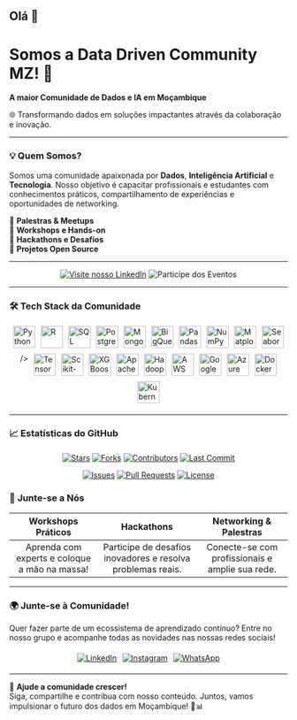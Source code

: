 ## Olá 👋  
# Somos a **Data Driven Community MZ!** 👋  

**A maior Comunidade de Dados e IA em Moçambique**  

🌐 Transformando dados em soluções impactantes através da colaboração e inovação.  

---

### 💡 **Quem Somos?**  
Somos uma comunidade apaixonada por **Dados**, **Inteligência Artificial** e **Tecnologia**. Nosso objetivo é capacitar profissionais e estudantes com conhecimentos práticos, compartilhamento de experiências e oportunidades de networking.  

🔹 **Palestras & Meetups**  
🔹 **Workshops e Hands-on**  
🔹 **Hackathons e Desafios**  
🔹 **Projetos Open Source**  

---

<div align="center">

[![Visite nosso LinkedIn](https://img.shields.io/badge/-Conecte--se%20connosco-01062e?style=for-the-badge&logo=linkedin&logoColor=white)](https://www.linkedin.com/company/data-driven-communitymz/)
![Participe dos Eventos](https://img.shields.io/badge/Eventos-83d4ef?style=for-the-badge&logo=meetup&logoColor=01062e)

</div>

---

### 🛠️ **Tech Stack da Comunidade**  
<div style="display: flex; flex-wrap: wrap; gap: 10px; justify-content: center; margin: 20px 0;">  

  <!-- Linguagens e Banco de Dados -->
  <img align="center" alt="Python" height="40" src="https://cdn.jsdelivr.net/gh/devicons/devicon/icons/python/python-original.svg" />  
  <img align="center" alt="R" height="40" src="https://cdn.jsdelivr.net/gh/devicons/devicon/icons/r/r-original.svg" />  
  <img align="center" alt="SQL" height="40" src="https://cdn.jsdelivr.net/gh/devicons/devicon/icons/mysql/mysql-original.svg" />  
  <img align="center" alt="PostgreSQL" height="40" src="https://cdn.jsdelivr.net/gh/devicons/devicon/icons/postgresql/postgresql-original.svg" />  
  <img align="center" alt="MongoDB" height="40" src="https://cdn.jsdelivr.net/gh/devicons/devicon/icons/mongodb/mongodb-original.svg" />  
  <img align="center" alt="BigQuery" height="40" src="https://cdn.jsdelivr.net/gh/devicons/devicon/icons/googlecloud/googlecloud-original.svg" />  

  <!-- Bibliotecas de Análise de Dados -->
  <img align="center" alt="Pandas" height="40" src="https://cdn.jsdelivr.net/gh/devicons/devicon/icons/pandas/pandas-original.svg" />  
  <img align="center" alt="NumPy" height="40" src="https://cdn.jsdelivr.net/gh/devicons/devicon/icons/numpy/numpy-original.svg" />  
  <img align="center" alt="Matplotlib" height="40" src="https://upload.wikimedia.org/wikipedia/commons/8/84/Matplotlib_icon.svg" />  
  <img align="center" alt="Seaborn" height="40" src="https://seaborn.pydata.org/_images/logo-tall-lightbg.svg" />   />  

  <!-- Machine Learning & Deep Learning -->
  <img align="center" alt="TensorFlow" height="40" src="https://cdn.jsdelivr.net/gh/devicons/devicon/icons/tensorflow/tensorflow-original.svg" />  
  <img align="center" alt="Scikit-Learn" height="40" src="https://upload.wikimedia.org/wikipedia/commons/0/05/Scikit_learn_logo_small.svg" />  
  <img align="center" alt="XGBoost" height="40" src="https://upload.wikimedia.org/wikipedia/commons/6/69/XGBoost_logo.png" />  

  <!-- Big Data e Processamento -->
  <img align="center" alt="Apache Spark" height="40" src="https://cdn.jsdelivr.net/gh/devicons/devicon/icons/apache/apache-original.svg" />  
  <img align="center" alt="Hadoop" height="40" src="https://cdn.jsdelivr.net/gh/devicons/devicon/icons/hadoop/hadoop-original.svg" />  

  <!-- Computação em Nuvem -->
  <img align="center" alt="AWS" height="40" src="https://cdn.jsdelivr.net/gh/devicons/devicon/icons/amazonwebservices/amazonwebservices-plain-wordmark.svg" />  
  <img align="center" alt="Google Cloud" height="40" src="https://cdn.jsdelivr.net/gh/devicons/devicon/icons/googlecloud/googlecloud-original.svg" />  
  <img align="center" alt="Azure" height="40" src="https://cdn.jsdelivr.net/gh/devicons/devicon/icons/azure/azure-original.svg" />  

  <!-- Ferramentas de Deploy e DevOps -->
  <img align="center" alt="Docker" height="40" src="https://cdn.jsdelivr.net/gh/devicons/devicon/icons/docker/docker-original.svg" />  
  <img align="center" alt="Kubernetes" height="40" src="https://cdn.jsdelivr.net/gh/devicons/devicon/icons/kubernetes/kubernetes-plain.svg" />  

</div>  

---

### 📈 **Estatísticas do GitHub**

<div align="center" style="margin: 20px 0;">

[![Stars](https://img.shields.io/github/stars/DataDrivenCommunityMZ/DataDrivenCommunityMZ?style=for-the-badge&logo=github&color=01062e&labelColor=83d4ef)](https://github.com/DataDrivenCommunityMZ/DataDrivenCommunityMZ/stargazers)
[![Forks](https://img.shields.io/github/forks/DataDrivenCommunityMZ/DataDrivenCommunityMZ?style=for-the-badge&logo=github&color=01062e&labelColor=83d4ef)](https://github.com/DataDrivenCommunityMZ/DataDrivenCommunityMZ/network/members)
[![Contributors](https://img.shields.io/github/contributors/DataDrivenCommunityMZ/DataDrivenCommunityMZ?style=for-the-badge&logo=github&color=01062e&labelColor=83d4ef)](https://github.com/DataDrivenCommunityMZ/DataDrivenCommunityMZ/graphs/contributors)
[![Last Commit](https://img.shields.io/github/last-commit/DataDrivenCommunityMZ/DataDrivenCommunityMZ?style=for-the-badge&logo=github&color=01062e&labelColor=83d4ef)](https://github.com/DataDrivenCommunityMZ/DataDrivenCommunityMZ/commits/main)

[![Issues](https://img.shields.io/github/issues/DataDrivenCommunityMZ/DataDrivenCommunityMZ?style=flat-square&logo=git&color=83d4ef)](https://github.com/DataDrivenCommunityMZ/DataDrivenCommunityMZ/issues)
[![Pull Requests](https://img.shields.io/github/issues-pr/DataDrivenCommunityMZ/DataDrivenCommunityMZ?style=flat-square&logo=git&color=83d4ef)](https://github.com/DataDrivenCommunityMZ/DataDrivenCommunityMZ/pulls)
[![License](https://img.shields.io/github/license/DataDrivenCommunityMZ/DataDrivenCommunityMZ?style=flat-square&color=83d4ef)](https://github.com/DataDrivenCommunityMZ/DataDrivenCommunityMZ/blob/main/LICENSE)

</div>

### 🌟 **Junte-se a Nós**  

| **Workshops Práticos** | **Hackathons** | **Networking & Palestras** |  
|:----------------------:|:--------------:|:--------------------------:|  
| Aprenda com experts e coloque a mão na massa! | Participe de desafios inovadores e resolva problemas reais. | Conecte-se com profissionais e amplie sua rede. |  

---

### 🌍 **Junte-se à Comunidade!**  
Quer fazer parte de um ecossistema de aprendizado contínuo? Entre no nosso grupo e acompanhe todas as novidades nas nossas redes sociais!  

<div style="display: flex; gap: 10px; justify-content: center; margin: 20px 0;">  
  <a href="https://www.linkedin.com/company/data-driven-communitymz/">  
    <img src="https://img.shields.io/badge/LinkedIn-0A66C2?style=flat-square&logo=linkedin&logoColor=white" alt="LinkedIn">  
  </a>  
  <a href="https://www.instagram.com/datadrivencommunity.mz/">  
    <img src="https://img.shields.io/badge/Instagram-E4405F?style=flat-square&logo=instagram&logoColor=white" alt="Instagram">  
  </a>  
  <a href="https://chat.whatsapp.com/JYdKuoGYvEuCLS0jNUTho1">  
    <img src="https://img.shields.io/badge/WhatsApp-25D366?style=flat-square&logo=whatsapp&logoColor=white" alt="WhatsApp">  
  </a>  
</div>  

---

📢 **Ajude a comunidade crescer!**  
Siga, compartilhe e contribua com nosso conteúdo. Juntos, vamos impulsionar o futuro dos dados em Moçambique! 🚀📊  
